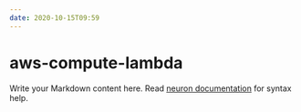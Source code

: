 ```yaml
---
date: 2020-10-15T09:59
---
```


# aws-compute-lambda

Write your Markdown content here. Read [neuron documentation](https://neuron.zettel.page/2011404.html) for syntax help.

